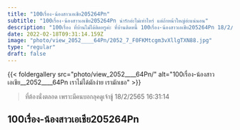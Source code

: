 ```yaml
---
title: "100เรื่อง-น้องสาวเอเชีย205264Pn"
subtitle: "100เรื่อง-น้องสาวเอเชีย205264Pn น่ารักอ่ะไม่เท่าไหร่ แต่ถ้าหน้าใหญ่อ่ะแน่นอน"
description: "100เรื่อง ที่บ้านไม่ได้ติดหรูค่ะ ที่บ้านติดหนี้ 100เรื่อง-น้องสาวเอเชีย205264Pn 18/2/2565 16:31:14"
date: 2022-02-18T09:31:14.159Z
image: "photo/view_2052____64Pn/2052_7_F0FKMtcgm3vXllgTXN88.jpg"
type: "regular"
draft: false
---
```


{{< foldergallery src="photo/view_2052____64Pn/" alt="100เรื่อง-น้องสาวเอเชีย__2052____64Pn เราไม่ได้มักง่าย เรามักเธอ" >}}


> ที่ต้องนั่งตลอด เพราะมีคนบอกลุคดูเจ้าชู้ 18/2/2565 16:31:14

## 100เรื่อง-น้องสาวเอเชีย205264Pn
